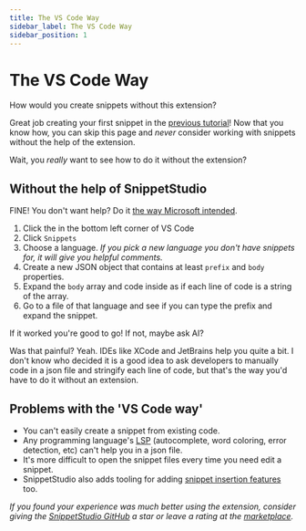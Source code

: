 ```yaml
---
title: The VS Code Way
sidebar_label: The VS Code Way
sidebar_position: 1
---
```


# The VS Code Way

How would you create snippets without this extension?

Great job creating your first snippet in the [previous tutorial](/docs/getting-started/your-first-snippet.md)! Now that you know how, you can skip this page and *never* consider working with snippets without the help of the extension.

Wait, you *really* want to see how to do it without the extension? 

## Without the help of SnippetStudio

FINE! You don't want help? Do it [the way Microsoft intended](https://code.visualstudio.com/docs/editing/userdefinedsnippets#_create-your-own-snippets).

1. Click the <i className="codicon codicon-settings-gear"></i> in the bottom left corner of VS Code
2. Click `Snippets`
3. Choose a language. *If you pick a new language you don't have snippets for, it will give you helpful comments.*
4. Create a new JSON object that contains at least `prefix` and `body` properties.
5. Expand the `body` array and code inside as if each line of code is a string of the array.
6. Go to a file of that language and see if you can type the prefix and expand the snippet. 

If it worked you're good to go! If not, maybe ask AI? <i className="codicon codicon-copilot"></i>

Was that painful? Yeah. IDEs like XCode and JetBrains help you quite a bit. <i className="codicon codicon-tools"></i> I don't know who decided it is a good idea to ask developers to manually code in a json file and stringify each line of code, but that's the way you'd have to do it without an extension.

## Problems with the 'VS Code way'

- You can't easily create a snippet from existing code. 
- Any programming language's [LSP](https://microsoft.github.io/language-server-protocol/) <i className="codicon codicon-symbol-color"></i> (autocomplete, word coloring, error detection, etc) can't help you in a json file.
- It's more difficult to open the snippet files every time you need edit a snippet.
- SnippetStudio also adds tooling for adding [snippet insertion features](/docs/snippet-management/snippet-insertion-features.md) too.

*If you found your experience was much better using the extension, consider giving the [SnippetStudio GitHub](https://github.com/alexanderdombroski/snippetstudio) a star or leave a rating at the [marketplace](https://marketplace.visualstudio.com/items?itemName=AlexDombroski.snippetstudio).*
